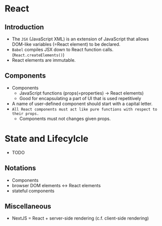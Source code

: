 # React

## Introduction

* The `JSX` (JavaScript XML) is an extension of JavaScript that allows DOM-like variables (=React element) to be declared.
* `Babel` compiles JSX down to React function calls. (`React.createElements()`)
* React elements are immutable.

## Components

* Components
  * JavaScript functions (props(=properties) -> React elements)
  * Good for encapsulating a part of UI that is used repetitively
* A name of user-defined component should start with a capital letter.
* `All React components must act like pure functions with respect to their props.`
  * Components must not changes given props.

# State and Lifecylcle

* TODO

## Notations

* Components
* browser DOM elements <-> React elements
* stateful components

## Miscellaneous

* NextJS = React + server-side rendering (c.f. client-side rendering)

